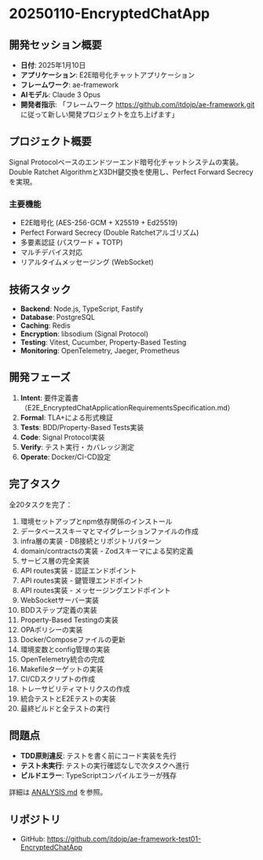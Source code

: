 # 20250110-EncryptedChatApp

## 開発セッション概要

- **日付**: 2025年1月10日
- **アプリケーション**: E2E暗号化チャットアプリケーション
- **フレームワーク**: ae-framework
- **AIモデル**: Claude 3 Opus
- **開発者指示**: 「フレームワーク https://github.com/itdojp/ae-framework.git に従って新しい開発プロジェクトを立ち上げます」

## プロジェクト概要

Signal Protocolベースのエンドツーエンド暗号化チャットシステムの実装。Double Ratchet AlgorithmとX3DH鍵交換を使用し、Perfect Forward Secrecyを実現。

### 主要機能
- E2E暗号化 (AES-256-GCM + X25519 + Ed25519)
- Perfect Forward Secrecy (Double Ratchetアルゴリズム)
- 多要素認証 (パスワード + TOTP)
- マルチデバイス対応
- リアルタイムメッセージング (WebSocket)

## 技術スタック

- **Backend**: Node.js, TypeScript, Fastify
- **Database**: PostgreSQL
- **Caching**: Redis  
- **Encryption**: libsodium (Signal Protocol)
- **Testing**: Vitest, Cucumber, Property-Based Testing
- **Monitoring**: OpenTelemetry, Jaeger, Prometheus

## 開発フェーズ

1. **Intent**: 要件定義書（E2E_EncryptedChatApplicationRequirementsSpecification.md）
2. **Formal**: TLA+による形式検証
3. **Tests**: BDD/Property-Based Tests実装
4. **Code**: Signal Protocol実装
5. **Verify**: テスト実行・カバレッジ測定
6. **Operate**: Docker/CI-CD設定

## 完了タスク

全20タスクを完了：
1. 環境セットアップとnpm依存関係のインストール
2. データベーススキーマとマイグレーションファイルの作成
3. infra層の実装 - DB接続とリポジトリパターン
4. domain/contractsの実装 - Zodスキーマによる契約定義
5. サービス層の完全実装
6. API routes実装 - 認証エンドポイント
7. API routes実装 - 鍵管理エンドポイント
8. API routes実装 - メッセージングエンドポイント
9. WebSocketサーバー実装
10. BDDステップ定義の実装
11. Property-Based Testingの実装
12. OPAポリシーの実装
13. Docker/Composeファイルの更新
14. 環境変数とconfig管理の実装
15. OpenTelemetry統合の完成
16. Makefileターゲットの実装
17. CI/CDスクリプトの作成
18. トレーサビリティマトリクスの作成
19. 統合テストとE2Eテストの実装
20. 最終ビルドと全テストの実行

## 問題点

- **TDD原則違反**: テストを書く前にコード実装を先行
- **テスト未実行**: テストの実行確認なしで次タスクへ進行
- **ビルドエラー**: TypeScriptコンパイルエラーが残存

詳細は [ANALYSIS.md](./ANALYSIS.md) を参照。

## リポジトリ

- GitHub: https://github.com/itdojp/ae-framework-test01-EncryptedChatApp